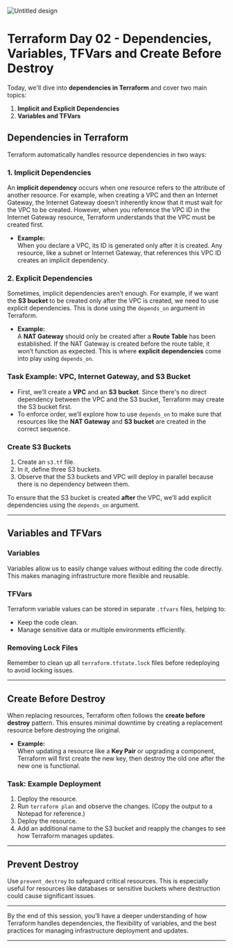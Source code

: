 ![Untitled design](https://github.com/user-attachments/assets/d7d9ad96-e14e-40d8-ac6f-93004fb69da0)



# Terraform Day 02 - Dependencies, Variables,  TFVars and Create Before Destroy

Today, we'll dive into **dependencies in Terraform** and cover two main topics:  
1. **Implicit and Explicit Dependencies**  
2. **Variables and TFVars**

## Dependencies in Terraform

Terraform automatically handles resource dependencies in two ways:

### 1. Implicit Dependencies
An **implicit dependency** occurs when one resource refers to the attribute of another resource. For example, when creating a VPC and then an Internet Gateway, the Internet Gateway doesn't inherently know that it must wait for the VPC to be created. However, when you reference the VPC ID in the Internet Gateway resource, Terraform understands that the VPC must be created first.

- **Example:**  
  When you declare a VPC, its ID is generated only after it is created. Any resource, like a subnet or Internet Gateway, that references this VPC ID creates an implicit dependency.

### 2. Explicit Dependencies
Sometimes, implicit dependencies aren’t enough. For example, if we want the **S3 bucket** to be created only after the VPC is created, we need to use explicit dependencies. This is done using the `depends_on` argument in Terraform.

- **Example:**  
  A **NAT Gateway** should only be created after a **Route Table** has been established. If the NAT Gateway is created before the route table, it won’t function as expected. This is where **explicit dependencies** come into play using `depends_on`.

### Task Example: VPC, Internet Gateway, and S3 Bucket
- First, we’ll create a **VPC** and an **S3 bucket**. Since there's no direct dependency between the VPC and the S3 bucket, Terraform may create the S3 bucket first.
- To enforce order, we’ll explore how to use `depends_on` to make sure that resources like the **NAT Gateway** and **S3 bucket** are created in the correct sequence.

### Create S3 Buckets
1. Create an `s3.tf` file.
2. In it, define three S3 buckets.
3. Observe that the S3 buckets and VPC will deploy in parallel because there is no dependency between them.

To ensure that the S3 bucket is created **after** the VPC, we’ll add explicit dependencies using the `depends_on` argument.

---

## Variables and TFVars

### Variables
Variables allow us to easily change values without editing the code directly. This makes managing infrastructure more flexible and reusable.

### TFVars
Terraform variable values can be stored in separate `.tfvars` files, helping to:
- Keep the code clean.
- Manage sensitive data or multiple environments efficiently.

### Removing Lock Files
Remember to clean up all `terraform.tfstate.lock` files before redeploying to avoid locking issues.

---

## Create Before Destroy

When replacing resources, Terraform often follows the **create before destroy** pattern. This ensures minimal downtime by creating a replacement resource before destroying the original.

- **Example:**  
  When updating a resource like a **Key Pair** or upgrading a component, Terraform will first create the new key, then destroy the old one after the new one is functional.

### Task: Example Deployment
1. Deploy the resource.
2. Run `terraform plan` and observe the changes. (Copy the output to a Notepad for reference.)
3. Deploy the resource.
4. Add an additional name to the S3 bucket and reapply the changes to see how Terraform manages updates.

---

## Prevent Destroy

Use `prevent_destroy` to safeguard critical resources. This is especially useful for resources like databases or sensitive buckets where destruction could cause significant issues.

---

By the end of this session, you’ll have a deeper understanding of how Terraform handles dependencies, the flexibility of variables, and the best practices for managing infrastructure deployment and updates.

---

